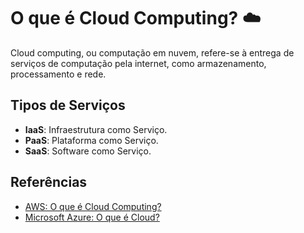 # O que é Cloud Computing? ☁️

Cloud computing, ou computação em nuvem, refere-se à entrega de serviços de computação pela internet, como armazenamento, processamento e rede.

## Tipos de Serviços
- **IaaS**: Infraestrutura como Serviço.
- **PaaS**: Plataforma como Serviço.
- **SaaS**: Software como Serviço.

## Referências
- [AWS: O que é Cloud Computing?](https://aws.amazon.com/pt/what-is-cloud-computing/)
- [Microsoft Azure: O que é Cloud?](https://azure.microsoft.com/en-us/resources/cloud-computing-dictionary/what-is-cloud-computing#:~:text=Cloud%20computing%20is%20the%20delivery,resources%2C%20and%20economies%20of%20scale.)
